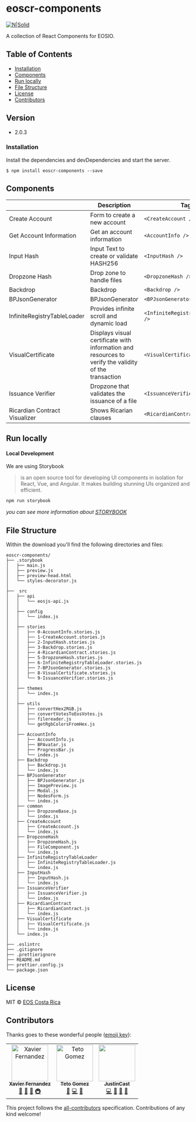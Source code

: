 # eoscr-components

[![N|Solid](https://eoscostarica.io/wp-content/uploads/2019/06/EOSCr-logo.png)](https://eoscostarica.io/)

A collection of React Components for EOSIO.

## Table of Contents

- [Installation](#installation)
- [Components](#components)
- [Run locally](#run-locally)
- [File Structure](#file-structure)
- [License](#license)
- [Contributors](#contributors)

## Version

- 2.0.3

### Installation

Install the dependencies and devDependencies and start the server.

```
$ npm install eoscr-components --save
```

## Components

|                               | Description                                                                                          | Tag                               |
| ----------------------------- | ---------------------------------------------------------------------------------------------------- | --------------------------------- |
| Create Account                | Form to create a new account                                                                         | `<CreateAccount />`               |
| Get Account Information       | Get an account information                                                                           | `<AccountInfo />`                 |
| Input Hash                    | Input Text to create or validate HASH256                                                             | `<InputHash />`                   |
| Dropzone Hash                 | Drop zone to handle files                                                                            | `<DropzoneHash />`                |
| Backdrop                      | Backdrop                                                                                             | `<Backdrop />`                    |
| BPJsonGenerator               | BPJsonGenerator                                                                                      | `<BPJsonGenerator />`             |
| InfiniteRegistryTableLoader   | Provides infinite scroll and dynamic load                                                            | `<InfiniteRegistryTableLoader />` |
| VisualCertificate             | Displays visual certificate with information and resources to verify the validity of the transaction | `<VisualCertificate />`           |
| Issuance Verifier             | Dropzone that validates the issuance of a file                                                       | `<IssuanceVerifier />`            |
| Ricardian Contract Visualizer | Shows Ricarian clauses                                                                               | `<RicardianContract />`           |

## Run locally

#### Local Development

We are using Storybook

> is an open source tool for developing UI
> components in isolation for React, Vue, and Angular.
> It makes building stunning UIs organized and efficient.

```bash
npm run storybook
```

_you can see more information about [STORYBOOK](https://storybook.js.org/)_

## File Structure

Within the download you'll find the following directories and files:

```
eoscr-components/
├── .storybook
│   ├── main.js
│   ├── preview.js
│   ├── preview-head.html
│   └── styles-decorator.js
│
├──  src
│   ├── api
│   │   └── eosjs-api.js
│   │
│   ├── config
│   │   └── index.js
│   │
│   ├── stories
│   │   ├── 0-AccountInfo.stories.js
│   │   ├── 1-CreateAccount.stories.js
│   │   ├── 2-InputHash.stories.js
│   │   ├── 3-Backdrop.stories.js
│   │   ├── 4-RicardianContract.stories.js
│   │   ├── 5-DropzoneHash.stories.js
│   │   ├── 6-InfiniteRegistryTableLoader.stories.js
│   │   ├── 7-BPJsonGenerator.stories.js
│   │   ├── 8-VisualCertificate.stories.js
│   │   └── 9-IssuanceVerifier.stories.js
│   │
│   ├── themes
│   │   └── index.js
│   │
│   ├── utils
│   │   ├── convertHex2RGB.js
│   │   ├── convertVotesToEosVotes.js
│   │   ├── filereader.js
│   │   └── getRgbColorsFromHex.js
│   │
│   ├── AccountInfo
│   │   ├── AccountInfo.js
│   │   ├── BPAvatar.js
│   │   ├── ProgressBar.js
│   │   └── index.js
│   ├── Backdrop
│   │   ├── Backdrop.js
│   │   └── index.js
│   ├── BPJsonGenerator
│   │   ├── BPJsonGenerator.js
│   │   ├── ImagePreview.js
│   │   ├── Modal.js
│   │   ├── NodesForm.js
│   │   └── index.js
│   ├── common
│   │   ├── DropzoneBase.js
│   │   └── index.js
│   ├── CreateAccount
│   │   ├── CreateAccount.js
│   │   └── index.js
│   ├── DropzoneHash
│   │   ├── DropzoneHash.js
│   │   ├── FileComponent.js
│   │   └── index.js
│   ├── InfiniteRegistryTableLoader
│   │   ├── InfiniteRegistryTableLoader.js
│   │   └── index.js
│   ├── InputHash
│   │   ├── InputHash.js
│   │   └── index.js
│   ├── IssuanceVerifier
│   │   ├── IssuanceVerifier.js
│   │   └── index.js
│   ├── RicardianContract
│   │   ├── RicardianContract.js
│   │   └── index.js
│   ├── VisualCertificate
│   │   ├── VisualCertificate.js
│   │   └── index.js
│   └── index.js
│
├── .eslintrc
├── .gitignore
├── .prettierignore
├── README.md
├── prettier.config.js
└── package.json
```

## License

MIT © [EOS Costa Rica](https://eoscostarica.io)

## Contributors

Thanks goes to these wonderful people ([emoji key](https://github.com/kentcdodds/all-contributors#emoji-key)):

<table>
  <tr>
    <td align="center"><a href="https://github.com/xavier506"><img src="https://avatars0.githubusercontent.com/u/5632966?v=4" width="100px;" alt="Xavier Fernandez"/><br /><sub><b>Xavier Fernandez</b></sub></a><br /><a href="#ideas-xavier506" title="Ideas, Planning, & Feedback">🤔</a> <a href="#blog-xavier506" title="Blogposts">📝</a> <a href="#talk-xavier506" title="Talks">📢</a> <a href="#infra-xavier506" title="Infrastructure (Hosting, Build-Tools, etc)">🚇</a></td>
 <td align="center"><a href="https://github.com/tetogomez">
      <img src="https://avatars3.githubusercontent.com/u/10634375?s=460&v=4" width="100px;" alt="Teto Gomez"/><br /><sub><b>Teto Gomez</b></sub></a><br /><a href="https://github.com/eoscostarica/eosrate/commits?author=tetogomez" title="Ideas, Planning, & Feedback">🤔</a> <a href="https://github.com/eoscostarica/eosrate/commits?author=tetogomez" title="Code">💻</a> <a href="#review-tetogomez" title="Reviewed Pull Requests">👀</a></td>
      <td align="center"><a href="https://github.com/JustinCast"><img src="https://avatars1.githubusercontent.com/u/17890146?v=4" width="100px;" alt=""/><br /><sub><b>JustinCast</b></sub></a><br /><a href="https://github.com/eoscostarica/eoscr-theme/commits?author=JustinCast" title="Code">💻</a> <a href="https://github.com/eoscostarica/eoscr-theme/commits?author=JustinCast" title="Documentation">📖</a> <a href="#projectManagement-JustinCast" title="Project Management">📆</a> <a href="#maintenance-JustinCast" title="Maintenance">🚧</a></td>
  </tr>
</table>

This project follows the [all-contributors](https://github.com/kentcdodds/all-contributors) specification. Contributions of any kind welcome!
